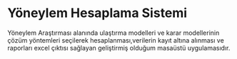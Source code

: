 ﻿# Yöneylem Hesaplama Sistemi
Yöneylem Araştırması alanında ulaştırma modelleri ve karar modellerinin çözüm yöntemleri seçilerek hesaplanması,verilerin kayıt altına alınması ve raporları excel çıktısı sağlayan geliştirmiş olduğum masaüstü uygulamasıdır.
